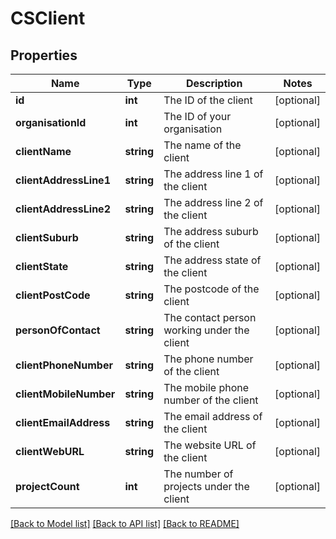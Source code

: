 # CSClient

## Properties
Name | Type | Description | Notes
------------ | ------------- | ------------- | -------------
**id** | **int** | The ID of the client | [optional] 
**organisationId** | **int** | The ID of your organisation | [optional] 
**clientName** | **string** | The name of the client | [optional] 
**clientAddressLine1** | **string** | The address line 1 of the client | [optional] 
**clientAddressLine2** | **string** | The address line 2 of the client | [optional] 
**clientSuburb** | **string** | The address suburb of the client | [optional] 
**clientState** | **string** | The address state of the client | [optional] 
**clientPostCode** | **string** | The postcode of the client | [optional] 
**personOfContact** | **string** | The contact person working under the client | [optional] 
**clientPhoneNumber** | **string** | The phone number of the client | [optional] 
**clientMobileNumber** | **string** | The mobile phone number of the client | [optional] 
**clientEmailAddress** | **string** | The email address of the client | [optional] 
**clientWebURL** | **string** | The website URL of the client | [optional] 
**projectCount** | **int** | The number of projects under the client | [optional] 

[[Back to Model list]](../README.md#documentation-for-models) [[Back to API list]](../README.md#documentation-for-api-endpoints) [[Back to README]](../README.md)


